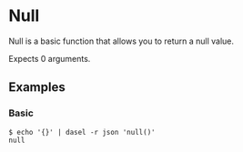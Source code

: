# Null

Null is a basic function that allows you to return a null value.

Expects 0 arguments.



## Examples

### Basic

```
$ echo '{}' | dasel -r json 'null()' 
null
```

